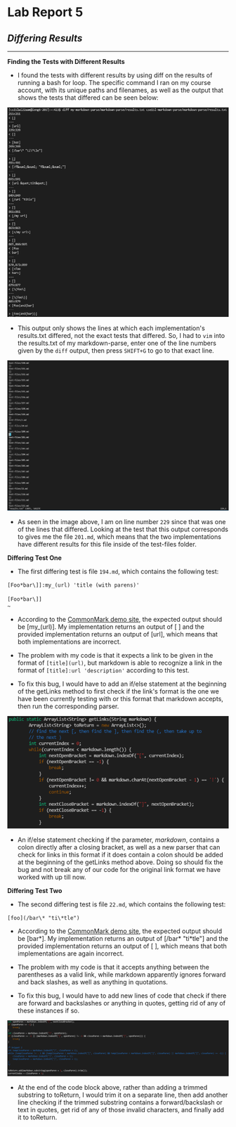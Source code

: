 # **Lab Report 5**
## ***Differing Results***
---
**Finding the Tests with Different Results**
* I found the tests with different results by using diff on the results of running a bash for loop. The specific command I ran on my course account, with its unique paths and filenames, as well as the output that shows the tests that differed can be seen below:

![differingResults](Images/differingResults.PNG)

* This output only shows the lines at which each implementation's results.txt differed, not the exact tests that differed. So, I had to `vim` into the results.txt of my markdown-parse, enter one of the line numbers given by the `diff` output, then press `SHIFT+G` to go to that exact line.

![differingTests](Images/differingTests.PNG)

* As seen in the image above, I am on line number `229` since that was one of the lines that differed. Looking at the test that this output corresponds to gives me the file `201.md`, which means that the two implementations have different results for this file inside of the test-files folder.

**Differing Test One**

* The first differing test is file `194.md`, which contains the following test:

```
[Foo*bar\]]:my_(url) 'title (with parens)'

[Foo*bar\]]
~
```

* According to the [CommonMark demo site](https://spec.commonmark.org/dingus/), the expected output should be [my_(url)]. My implementation returns an output of [ ] and the provided implementation returns an output of [url], which means that both implementations are incorrect.

* The problem with my code is that it expects a link to be given in the format of `[title](url)`, but markdown is able to recognize a link in the format of `[title]:url 'description'` according to this test.

* To fix this bug, I would have to add an if/else statement at the beginning of the getLinks method to first check if the link's format is the one we have been currently testing with or this format that markdown accepts, then run the corresponding parser.

![fixOne](Images/myFix.PNG)

* An if/else statement checking if the parameter, *markdown*, contains a colon directly after a closing bracket, as well as a new parser that can check for links in this format if it does contain a colon should be added at the beginning of the getLinks method above. Doing so should fix the bug and not break any of our code for the original link format we have worked with up till now.

**Differing Test Two**

* The second differing test is file `22.md`, which contains the following test:

```
[foo](/bar\* "ti\*tle")
```

* According to the [CommonMark demo site](https://spec.commonmark.org/dingus/), the expected output should be [bar*]. My implementation returns an output of [/bar\* "ti\*tle"] and the provided implementation returns an output of [ ], which means that both implementations are again incorrect.

* The problem with my code is that it accepts anything between the parentheses as a valid link, while markdown apparently ignores forward and back slashes, as well as anything in quotations. 

* To fix this bug, I would have to add new lines of code that check if there are forward and backslashes or anything in quotes, getting rid of any of these instances if so.

![fixTwo](Images/myFix2.PNG)

* At the end of the code block above, rather than adding a trimmed substring to toReturn, I would trim it on a separate line, then add another line checking if the trimmed substring contains a forward/backslash or text in quotes, get rid of any of those invalid characters, and finally add it to toReturn.